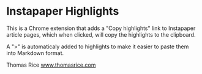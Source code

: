 # Instapaper Highlights

This is a Chrome extension that adds a "Copy highlights" link to Instapaper article
pages, which when clicked, will copy the highlights to the clipboard.

A ">" is automaticaly added to highlights to make it easier to paste them into
Markdown format.


Thomas Rice
www.thomasrice.com
